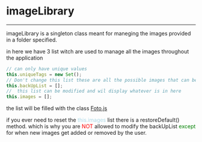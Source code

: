 # imageLibrary
---
imageLibrary is a singleton class meant for maneging the images provided in a folder specified.

in here we have 3 list witch are used to manage all the images throughout the application

```javascript
// can only have unique values 
this.uniqueTags = new Set();
// Don't change this list these are all the possible images that can be loaded in the application
this.backUpList = [];
//  this list can be modified and wil display whatever is in here
this.images = [];
```

the list will be filled with the class [Foto.js](../src/javascript/domain/foto.js)

if you ever need to reset the <span style="color: lightblue">this.images </span> list there is a restoreDefault() method.
which is why you are <span style="color:red;">NOT </span> allowed to modify the backUpList
<span style="color: green">except </span> for when new images get added or removed by the user. 

